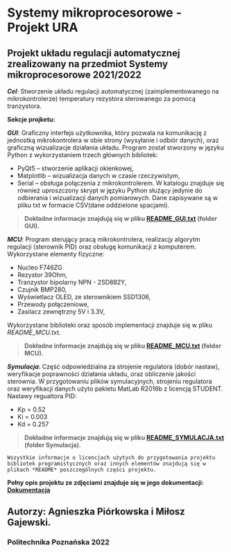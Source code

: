 # Systemy mikroprocesorowe - Projekt URA

## Projekt układu regulacji automatycznej zrealizowany na przedmiot Systemy mikroprocesorowe 2021/2022

***Cel***: Stworzenie układu regulacji automatycznej (zaimplementowanego na mikrokontrolerze) temperatury rezystora sterowanego za pomocą tranzystora. 

**Sekcje projketu:**

***GUI***: Graficzny interfejs użytkownika, który pozwala na komunikację z jednostką mikrokontrolera w obie strony (wysyłanie i odbiór danych), oraz graficzną wizualizacje działania układu. Program został stworzony w języku Python z wykorzystaniem trzech głównych bibliotek:
- PyQt5 – stworzenie aplikacji okienkowej,
-	Matplotlib – wizualizacja danych w czasie rzeczywistym,
-	Serial – obsługa połączenia z mikrokontrolerem.
W katalogu znajduje się również uproszczony skrypt w języku Python służący jedynie do odbierania i wizualizacji danych pomiarowych. Dane zapisywane są w pliku txt w formacie CSV(dane oddzielone spacjami).
>**Dokładne informacje znajdują się w pliku [README_GUI.txt](https://github.com/mgmike1011/SM_lab_projekt_URA/blob/main/GUI/README_GUI.txt) (folder GUI).**

***MCU***: Program sterujący pracą mikrokontrolera, realizacjy algorytm regulacji (sterownik PID) oraz obsługę komunikacji z komputerem.
Wykorzystane elementy fizyczne:
- Nucleo F746ZG
- Rezystor 39Ohm,
- Tranzystor bipolarny NPN - 2SD882Y,
- Czujnik BMP280,
- Wyświetlacz OLED, ze sterownikiem SSD1306,
- Przewody połączeniowe,
- Zasilacz zewnętrzny 5V i 3.3V,

Wykorzystane biblioteki oraz sposób implementacji znajduje się w pliku *README_MCU.txt*.
>**Dokładne informacje znajdują się w pliku [README_MCU.txt](https://github.com/mgmike1011/SM_lab_projekt_URA/blob/main/MCU/README_MCU.txt) (folder MCU).**

***Symulacja***: Część odpowiedzialna za strojenie regulatora (dobór nastaw), weryfikacje poprawności działania układu, oraz obliczenie jakości sterownia. W przygotowaniu plików symulacyjnych, strojeniu regulatora oraz weryfikacji danych użyto pakietu MatLab R2016b z licencją STUDENT.
Nastawy regualtora PID:
- Kp = 0.52
- Ki = 0.003
- Kd = 0.257
>**Dokładne informacje znajdują się w pliku [README_SYMULACJA.txt](https://github.com/mgmike1011/SM_lab_projekt_URA/blob/main/Symulacja/README_SYMULACJA.txt) (folder Symulacja).**

`Wszystkie informacje o licencjach użytych do przygotowania projektu bibliotek programistycznych oraz innych elementów znajdują się w plikach *README* poszczególnych części projektu.`

**Pełny opis projektu ze zdjęciami znajduje się w jego dokumentacji: [Dokumentacja](https://github.com/mgmike1011/SM_lab_projekt_URA/blob/main/Dokumentacja.pdf)**

## Autorzy: Agnieszka Piórkowska i Miłosz Gajewski.

### Politechnika Poznańska 2022
